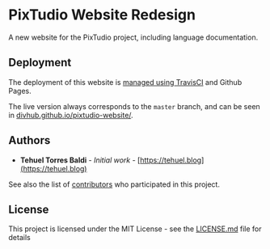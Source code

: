 # PixTudio Website Redesign

A new website for the PixTudio project, including language documentation.

## Deployment

The deployment of this website is [managed using TravisCI](https://www.travis-ci.org/DivHub/pixtudio-website/) and Github Pages.

The live version always corresponds to the `master` branch, and can be seen in [divhub.github.io/pixtudio-website/](https://divhub.github.io/pixtudio-website/).

## Authors

* **Tehuel Torres Baldi** - *Initial work* - [https://tehuel.blog](https://tehuel.blog)

See also the list of [contributors](https://github.com/DivHub/pixtudio-website/contributors) who participated in this project.

## License

This project is licensed under the MIT License - see the [LICENSE.md](LICENSE.md) file for details
